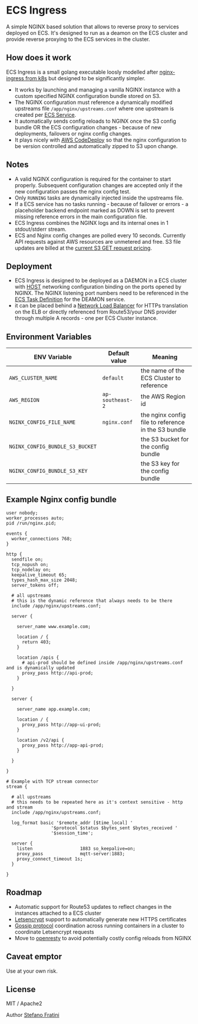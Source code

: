 # ECS Ingress

A simple NGINX based solution that allows to reverse proxy to services deployed on ECS.
It's designed to run as a deamon on the ECS cluster and provide reverse proxying to the ECS services in the cluster.

## How does it work

ECS Ingress is a small golang executable loosly modelled after [nginx-ingress from k8s](https://kubernetes.github.io/ingress-nginx/) but designed to be significantly simpler.

* It works by launching and managing a vanilla NGINX instance with a custom specified NGINX configuration bundle stored on S3.
* The NGINX configuration must reference a dynamically modified upstreams file `/app/nginx/upstreams.conf` where one upstream is created per [ECS Service](https://docs.aws.amazon.com/AmazonECS/latest/developerguide/ecs_services.html).
* It automatically sends config reloads to NGINX once the S3 config bundle OR the ECS configuration changes - because of new deployments, failovers or nginx config changes.
* It plays nicely with [AWS CodeDeploy](https://docs.aws.amazon.com/codedeploy/latest/userguide/welcome.html) so that the nginx configuration to be version controlled and automatically zipped to S3 upon change.

## Notes

* A valid NGINX configuration is required for the container to start properly. Subsequent configuration changes are accepted only if the new configuration passes the nginx config test.
* Only `RUNNING` tasks are dynamically injected inside the upstreams file.
* If a ECS service has no tasks running - because of failover or errors - a placeholder backend endpoint marked as DOWN is set to prevent missing reference errors in the main configuration file.
* ECS Ingress combines the NGINX logs and its internal ones in 1 stdout/stderr stream.
* ECS and Nginx config changes are polled every 10 seconds. Currently API requests against AWS resources are unmetered and free. S3 file updates are billed at the [current S3 GET request pricing](https://aws.amazon.com/s3/pricing/).

## Deployment
* ECS Ingress is designed to be deployed as a DAEMON in a ECS cluster with [HOST](https://docs.docker.com/network/host/) networking configuration binding on the ports opened by NGINX. The NGINX listening port numbers need to be referenced in the [ECS Task Definition](https://docs.aws.amazon.com/AmazonECS/latest/developerguide/task_definitions.html) for the DEAMON service. 
* it can be placed behind a [Network Load Balancer](https://aws.amazon.com/elasticloadbalancing/network-load-balancer/) for HTTPs translation on the ELB or directly referenced from Route53/your DNS provider through multiple A records - one per ECS Cluster instance.

## Environment Variables

| ENV Variable  | Default value | Meaning |
| ------------- | ------------- | ------- |
| `AWS_CLUSTER_NAME`  | `default` | the name of the ECS Cluster to reference |
| `AWS_REGION`  | `ap-southeast-2` | the AWS Region id |
| `NGINX_CONFIG_FILE_NAME` | `nginx.conf` | the nginx config file to reference in the S3 bundle |
| `NGINX_CONFIG_BUNDLE_S3_BUCKET` |  | the S3 bucket for the config bundle |
| `NGINX_CONFIG_BUNDLE_S3_KEY` |  | the S3 key for the config bundle |


## Example Nginx config bundle

```
user nobody;
worker_processes auto;
pid /run/nginx.pid;

events {
  worker_connections 768;
}

http {
  sendfile on;
  tcp_nopush on;
  tcp_nodelay on;
  keepalive_timeout 65;
  types_hash_max_size 2048;
  server_tokens off;

  # all upstreams
  # this is the dynamic reference that always needs to be there
  include /app/nginx/upstreams.conf;

  server {

    server_name www.example.com;
    
    location / {
      return 403;
    }

    location /apis {
      # api-prod should be defined inside /app/nginx/upstreams.conf and is dynamically updated
      proxy_pass http://api-prod;
    }

  } 
  
  server {

    server_name app.example.com;
    
    location / {
      proxy_pass http://app-ui-prod;
    }

    location /v2/api {
      proxy_pass http://app-api-prod;
    }

  } 
  
}

# Example with TCP stream connector
stream {

  # all upstreams
  # this needs to be repeated here as it's context sensitive - http and stream
  include /app/nginx/upstreams.conf;

  log_format basic '$remote_addr [$time_local] '
                 '$protocol $status $bytes_sent $bytes_received '
                 '$session_time';

  server {
    listen                  1883 so_keepalive=on;
    proxy_pass              mqtt-server:1883;
    proxy_connect_timeout 1s;
  }

}
```




## Roadmap
* Automatic support for Route53 updates to reflect changes in the instances attached to a ECS cluster
* [Letsencrypt](https://letsencrypt.org/) support to automatically generate new HTTPS certificates
* [Gossip protocol](https://github.com/hashicorp/memberlist) coordination across running containers in a cluster to coordinate Letsencrypt requests
* Move to [openresty](https://openresty.org/en/) to avoid potentially costly config reloads from NGINX

## Caveat emptor
Use at your own risk.

## License
MIT / Apache2

Author [Stefano Fratini](https://www.linkedin.com/in/stefanofratini610/)